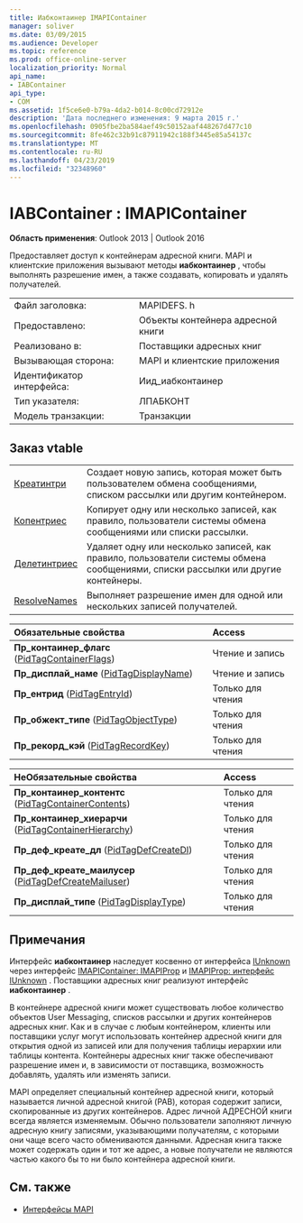 ```yaml
---
title: Иабконтаинер IMAPIContainer
manager: soliver
ms.date: 03/09/2015
ms.audience: Developer
ms.topic: reference
ms.prod: office-online-server
localization_priority: Normal
api_name:
- IABContainer
api_type:
- COM
ms.assetid: 1f5ce6e0-b79a-4da2-b014-8c00cd72912e
description: 'Дата последнего изменения: 9 марта 2015 г.'
ms.openlocfilehash: 0905fbe2ba584aef49c50152aaf448267d477c10
ms.sourcegitcommit: 8fe462c32b91c87911942c188f3445e85a54137c
ms.translationtype: MT
ms.contentlocale: ru-RU
ms.lasthandoff: 04/23/2019
ms.locfileid: "32348960"
---
```

# <a name="iabcontainer--imapicontainer"></a>IABContainer : IMAPIContainer

**Область применения**: Outlook 2013 | Outlook 2016 
  
Предоставляет доступ к контейнерам адресной книги. MAPI и клиентские приложения вызывают методы **иабконтаинер** , чтобы выполнять разрешение имен, а также создавать, копировать и удалять получателей. 
  
|||
|:-----|:-----|
|Файл заголовка:  <br/> |MAPIDEFS. h  <br/> |
|Предоставлено:  <br/> |Объекты контейнера адресной книги  <br/> |
|Реализовано в:  <br/> |Поставщики адресных книг  <br/> |
|Вызывающая сторона:  <br/> |MAPI и клиентские приложения  <br/> |
|Идентификатор интерфейса:  <br/> |Иид_иабконтаинер  <br/> |
|Тип указателя:  <br/> |ЛПАБКОНТ  <br/> |
|Модель транзакции:  <br/> |Транзакции  <br/> |
   
## <a name="vtable-order"></a>Заказ vtable

|||
|:-----|:-----|
|[Креатинтри](iabcontainer-createentry.md) <br/> |Создает новую запись, которая может быть пользователем обмена сообщениями, списком рассылки или другим контейнером.  <br/> |
|[Копентриес](iabcontainer-copyentries.md) <br/> |Копирует одну или несколько записей, как правило, пользователи системы обмена сообщениями или списки рассылки.  <br/> |
|[Делетинтриес](iabcontainer-deleteentries.md) <br/> |Удаляет одну или несколько записей, как правило, пользователи системы обмена сообщениями, списки рассылки или другие контейнеры.  <br/> |
|[ResolveNames](iabcontainer-resolvenames.md) <br/> |Выполняет разрешение имен для одной или нескольких записей получателей.  <br/> |
   
|**Обязательные свойства**|**Access**|
|:-----|:-----|
|**Пр_контаинер_флагс** ([PidTagContainerFlags](pidtagcontainerflags-canonical-property.md))  <br/> |Чтение и запись  <br/> |
|**Пр_дисплай_наме** ([PidTagDisplayName](pidtagdisplayname-canonical-property.md))  <br/> |Чтение и запись  <br/> |
|**Пр_ентрид** ([PidTagEntryId](pidtagentryid-canonical-property.md))  <br/> |Только для чтения  <br/> |
|**Пр_обжект_типе** ([PidTagObjectType](pidtagobjecttype-canonical-property.md))  <br/> |Только для чтения  <br/> |
|**Пр_рекорд_кэй** ([PidTagRecordKey](pidtagrecordkey-canonical-property.md))  <br/> |Только для чтения  <br/> |
   
|**НеОбязательные свойства**|**Access**|
|:-----|:-----|
|**Пр_контаинер_контентс** ([PidTagContainerContents](pidtagcontainercontents-canonical-property.md))  <br/> |Только для чтения  <br/> |
|**Пр_контаинер_хиерарчи** ([PidTagContainerHierarchy](pidtagcontainerhierarchy-canonical-property.md))  <br/> |Только для чтения  <br/> |
|**Пр_деф_креате_дл** ([PidTagDefCreateDl](pidtagdefcreatedl-canonical-property.md))  <br/> |Только для чтения  <br/> |
|**Пр_деф_креате_маилусер** ([PidTagDefCreateMailuser](pidtagdefcreatemailuser-canonical-property.md))  <br/> |Только для чтения  <br/> |
|**Пр_дисплай_типе** ([PidTagDisplayType](pidtagdisplaytype-canonical-property.md))  <br/> |Только для чтения  <br/> |
   
## <a name="remarks"></a>Примечания

Интерфейс **иабконтаинер** наследует косвенно от интерфейса [IUnknown](https://msdn.microsoft.com/library/ms680509%28VS.85%29.aspx) через интерфейс [IMAPIContainer: IMAPIProp](imapicontainerimapiprop.md) и [IMAPIProp: интерфейс IUnknown](imapipropiunknown.md) . Поставщики адресных книг реализуют интерфейс **иабконтаинер** . 
  
В контейнере адресной книги может существовать любое количество объектов User Messaging, списков рассылки и других контейнеров адресных книг. Как и в случае с любым контейнером, клиенты или поставщики услуг могут использовать контейнер адресной книги для открытия одной из записей или для получения таблицы иерархии или таблицы контента. Контейнеры адресных книг также обеспечивают разрешение имен и, в зависимости от поставщика, возможность добавлять, удалять или изменять записи.
  
MAPI определяет специальный контейнер адресной книги, который называется личной адресной книгой (PAB), которая содержит записи, скопированные из других контейнеров. Адрес личной АДРЕСНОЙ книги всегда является изменяемым. Обычно пользователи заполняют личную адресную книгу записями, указывающими получателям, с которыми они чаще всего часто обмениваются данными. Адресная книга также может содержать один и тот же адрес, а новые получатели не являются частью какого бы то ни было контейнера адресной книги.
  
## <a name="see-also"></a>См. также

- [Интерфейсы MAPI](mapi-interfaces.md)

